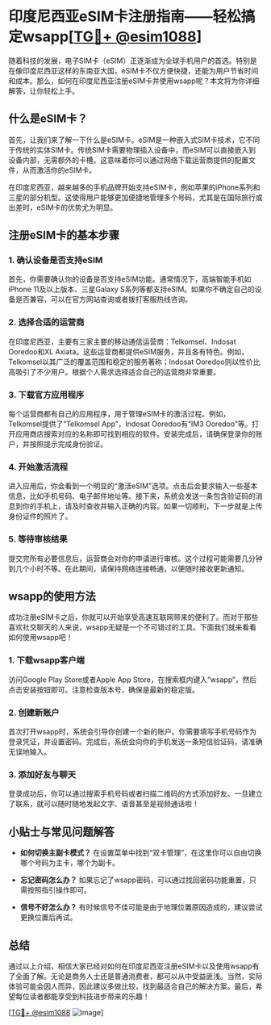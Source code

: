 # 印度尼西亚eSIM卡注册指南——轻松搞定wsapp[[TG💪+ @esim1088](https://t.me/s/esim1088)]

随着科技的发展，电子SIM卡（eSIM）正逐渐成为全球手机用户的首选。特别是在像印度尼西亚这样的东南亚大国，eSIM卡不仅方便快捷，还能为用户节省时间和成本。那么，如何在印度尼西亚注册eSIM卡并使用wsapp呢？本文将为你详细解答，让你轻松上手。

## 什么是eSIM卡？

首先，让我们来了解一下什么是eSIM卡。eSIM是一种嵌入式SIM卡技术，它不同于传统的实体SIM卡。传统SIM卡需要物理插入设备中，而eSIM可以直接嵌入到设备内部，无需额外的卡槽。这意味着你可以通过网络下载运营商提供的配置文件，从而激活你的eSIM卡。

在印度尼西亚，越来越多的手机品牌开始支持eSIM卡，例如苹果的iPhone系列和三星的部分机型。这使得用户能够更加便捷地管理多个号码，尤其是在国际旅行或出差时，eSIM卡的优势尤为明显。

## 注册eSIM卡的基本步骤

### 1. 确认设备是否支持eSIM

首先，你需要确认你的设备是否支持eSIM功能。通常情况下，高端智能手机如iPhone 11及以上版本、三星Galaxy S系列等都支持eSIM。如果你不确定自己的设备是否兼容，可以在官方网站查询或者拨打客服热线咨询。

### 2. 选择合适的运营商

在印度尼西亚，主要有三家主要的移动通信运营商：Telkomsel、Indosat Ooredoo和XL Axiata。这些运营商都提供eSIM服务，并且各有特色。例如，Telkomsel以其广泛的覆盖范围和稳定的服务著称；Indosat Ooredoo则以性价比高吸引了不少用户。根据个人需求选择适合自己的运营商非常重要。

### 3. 下载官方应用程序

每个运营商都有自己的应用程序，用于管理eSIM卡的激活过程。例如，Telkomsel提供了“Telkomsel App”，Indosat Ooredoo有“IM3 Ooredoo”等。打开应用商店搜索对应的名称即可找到相应的软件。安装完成后，请确保登录你的账户，并按照提示完成身份验证。

### 4. 开始激活流程

进入应用后，你会看到一个明显的“激活eSIM”选项。点击后会要求输入一些基本信息，比如手机号码、电子邮件地址等。接下来，系统会发送一条包含验证码的消息到你的手机上，请及时查收并输入正确的内容。如果一切顺利，下一步就是上传身份证件的照片了。

### 5. 等待审核结果

提交完所有必要信息后，运营商会对你的申请进行审核。这个过程可能需要几分钟到几个小时不等。在此期间，请保持网络连接畅通，以便随时接收更新通知。

## wsapp的使用方法

成功注册eSIM卡之后，你就可以开始享受高速互联网带来的便利了。而对于那些喜欢社交聊天的人来说，wsapp无疑是一个不可错过的工具。下面我们就来看看如何使用wsapp吧！

### 1. 下载wsapp客户端

访问Google Play Store或者Apple App Store，在搜索框内键入“wsapp”，然后点击安装按钮即可。注意检查版本号，确保是最新的稳定版。

### 2. 创建新账户

首次打开wsapp时，系统会引导你创建一个新的账户。你需要填写手机号码作为登录凭证，并设置密码。完成后，系统会向你的手机发送一条短信验证码，请准确无误地输入。

### 3. 添加好友与聊天

登录成功后，你可以通过搜索手机号码或者扫描二维码的方式添加好友。一旦建立了联系，就可以随时随地发起文字、语音甚至是视频通话啦！

## 小贴士与常见问题解答

- **如何切换主副卡模式？**
  在设置菜单中找到“双卡管理”，在这里你可以自由切换哪个号码为主卡，哪个为副卡。
  
- **忘记密码怎么办？**
  如果忘记了wsapp密码，可以通过找回密码功能重置，只需按照指引操作即可。

- **信号不好怎么办？**
  有时候信号不佳可能是由于地理位置原因造成的，建议尝试更换位置后再试。

## 总结

通过以上介绍，相信大家已经对如何在印度尼西亚注册eSIM卡以及使用wsapp有了全面了解。无论是商务人士还是普通消费者，都可以从中受益匪浅。当然，实际体验可能会因人而异，因此建议多做比较，找到最适合自己的解决方案。最后，希望每位读者都能享受到科技进步带来的乐趣！

[[TG💪+ @esim1088](https://t.me/s/esim1088) ![Image](https://i.postimg.cc/4NQfJmqS/Snipaste-2025-05-13-00-14-12.png)]